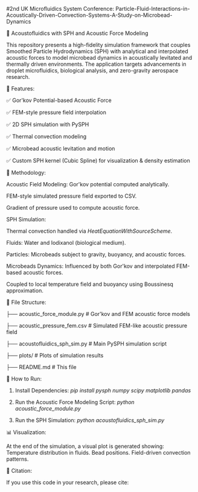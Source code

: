 #2nd UK Microfluidics System Conference:
Particle-Fluid-Interactions-in-Acoustically-Driven-Convection-Systems-A-Study-on-Microbead-Dynamics

🧪 Acoustofluidics with SPH and Acoustic Force Modeling

This repository presents a high-fidelity simulation framework that couples Smoothed Particle Hydrodynamics (SPH) with analytical and interpolated acoustic forces to model microbead dynamics in acoustically levitated and thermally driven environments. The application targets advancements in droplet microfluidics, biological analysis, and zero-gravity aerospace research.

📌 Features:

✅ Gor'kov Potential-based Acoustic Force

✅ FEM-style pressure field interpolation

✅ 2D SPH simulation with PySPH

✅ Thermal convection modeling

✅ Microbead acoustic levitation and motion

✅ Custom SPH kernel (Cubic Spline) for visualization & density estimation

🧬 Methodology:

Acoustic Field Modeling:
Gor'kov potential computed analytically.

FEM-style simulated pressure field exported to CSV.

Gradient of pressure used to compute acoustic force.

SPH Simulation:

Thermal convection handled via *HeatEquationWithSourceScheme*.

Fluids:
Water and Iodixanol (biological medium).

Particles: 
Microbeads subject to gravity, buoyancy, and acoustic forces.

Microbeads Dynamics:
Influenced by both Gor'kov and interpolated FEM-based acoustic forces.

Coupled to local temperature field and buoyancy using Boussinesq approximation.

📂 File Structure:

├── acoustic_force_module.py         # Gor'kov and FEM acoustic force models

├── acoustic_pressure_fem.csv        # Simulated FEM-like acoustic pressure field

├── acoustofluidics_sph_sim.py       # Main PySPH simulation script

├── plots/                           # Plots of simulation results

├── README.md                        # This file

🚀 How to Run:

1. Install Dependencies:
*pip install pysph numpy scipy matplotlib pandas*

2. Run the Acoustic Force Modeling Script:
*python acoustic_force_module.py*

3. Run the SPH Simulation:
*python acoustofluidics_sph_sim.py*

📊 Visualization:

At the end of the simulation, a visual plot is generated showing:
Temperature distribution in fluids.
Bead positions.
Field-driven convection patterns.

📖 Citation:

If you use this code in your research, please cite:





